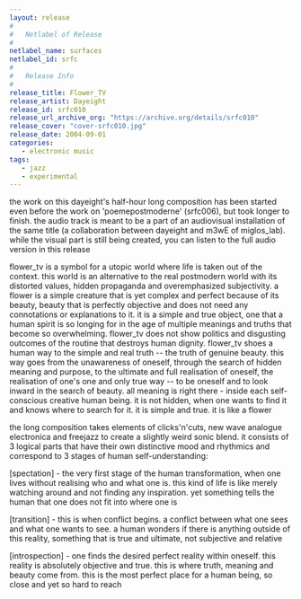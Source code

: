 ```yaml
---
layout: release
#
#   Netlabel of Release
#
netlabel_name: surfaces
netlabel_id: srfc
#
#   Release Info
#
release_title: Flower_TV
release_artist: Dayeight
release_id: srfc010
release_url_archive_org: "https://archive.org/details/srfc010"
release_cover: "cover-srfc010.jpg"
release_date: 2004-09-01
categories:
   - electronic music
tags:
   - jazz
   - experimental
---
```

the work on this dayeight's half-hour long composition has been started even before the work on 'poemepostmoderne' (srfc006), but took longer to finish. the audio track is meant to be a part of an audiovisual installation of the same title (a collaboration between dayeight and m3wE of miglos_lab). while the visual part is still being created, you can listen to the full audio version in this release

flower_tv is a symbol for a utopic world where life is taken out of the context. this world is an alternative to the real postmodern world with its distorted values, hidden propaganda and overemphasized subjectivity. a flower is a simple creature that is yet complex and perfect because of its beauty, beauty that is perfectly objective and does not need any connotations or explanations to it. it is a simple and true object, one that a human spirit is so longing for in the age of multiple meanings and truths that become so overwhelming. flower_tv does not show politics and disgusting outcomes of the routine that destroys human dignity. flower_tv shoes a human way to the simple and real truth -- the truth of genuine beauty. this way goes from the unawareness of oneself, through the search of hidden meaning and purpose, to the ultimate and full realisation of oneself, the realisation of one's one and only true way -- to be oneself and to look inward in the search of beauty. all meaning is right there - inside each self-conscious creative human being. it is not hidden, when one wants to find it and knows where to search for it. it is simple and true. it is like a flower

the long composition takes elements of clicks'n'cuts, new wave analogue electronica and freejazz to create a slightly weird sonic blend. it consists of 3 logical parts that have their own distinctive mood and rhythmics and correspond to 3 stages of human self-understanding:

[spectation] - the very first stage of the human transformation, when one lives without realising who and what one is. this kind of life is like merely watching around and not finding any inspiration. yet something tells the human that one does not fit into where one is

[transition] - this is when conflict begins. a conflict between what one sees and what one wants to see. a human wonders if there is anything outside of this reality, something that is true and ultimate, not subjective and relative

[introspection] - one finds the desired perfect reality within oneself. this reality is absolutely objective and true. this is where truth, meaning and beauty come from. this is the most perfect place for a human being, so close and yet so hard to reach

